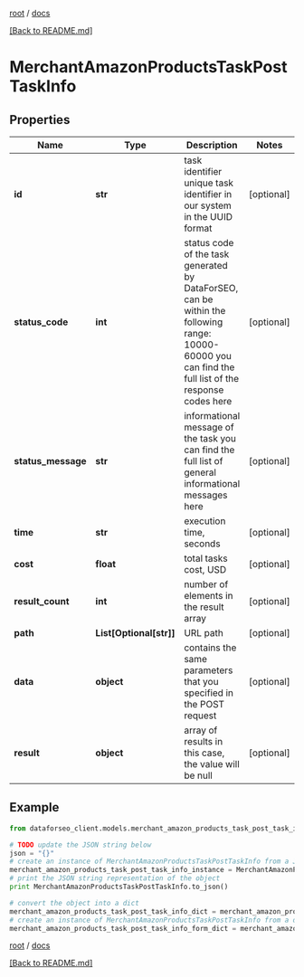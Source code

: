 [root](./../ "root") / [docs](./ "docs")

[[Back to README.md]](./../README.md "[Back to README.md]")

# MerchantAmazonProductsTaskPostTaskInfo

## Properties

Name | Type | Description | Notes
------------ | ------------- | ------------- | -------------
**id** | **str** | task identifier unique task identifier in our system in the UUID format | [optional]
**status_code** | **int** | status code of the task generated by DataForSEO, can be within the following range: 10000-60000 you can find the full list of the response codes here | [optional]
**status_message** | **str** | informational message of the task you can find the full list of general informational messages here | [optional]
**time** | **str** | execution time, seconds | [optional]
**cost** | **float** | total tasks cost, USD | [optional]
**result_count** | **int** | number of elements in the result array | [optional]
**path** | **List[Optional[str]]** | URL path | [optional]
**data** | **object** | contains the same parameters that you specified in the POST request | [optional]
**result** | **object** | array of results in this case, the value will be null | [optional]

## Example

```python
from dataforseo_client.models.merchant_amazon_products_task_post_task_info import MerchantAmazonProductsTaskPostTaskInfo

# TODO update the JSON string below
json = "{}"
# create an instance of MerchantAmazonProductsTaskPostTaskInfo from a JSON string
merchant_amazon_products_task_post_task_info_instance = MerchantAmazonProductsTaskPostTaskInfo.from_json(json)
# print the JSON string representation of the object
print MerchantAmazonProductsTaskPostTaskInfo.to_json()

# convert the object into a dict
merchant_amazon_products_task_post_task_info_dict = merchant_amazon_products_task_post_task_info_instance.to_dict()
# create an instance of MerchantAmazonProductsTaskPostTaskInfo from a dict
merchant_amazon_products_task_post_task_info_form_dict = merchant_amazon_products_task_post_task_info.from_dict(merchant_amazon_products_task_post_task_info_dict)
```

  

[root](./../ "root") / [docs](./ "docs")

[[Back to README.md]](./../README.md "[Back to README.md]")